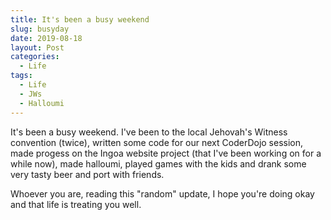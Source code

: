 ```yaml
---
title: It's been a busy weekend
slug: busyday
date: 2019-08-18
layout: Post
categories:
  - Life
tags:
  - Life
  - JWs
  - Halloumi
---
```


It's been a busy weekend. I've been to the local Jehovah's Witness convention (twice), written some code for our next CoderDojo session, made progess on the Ingoa website project (that I've been working on for a while now), made halloumi, played games with the kids and drank some very tasty beer and port with friends.

<!-- more -->

Whoever you are, reading this "random" update, I hope you're doing okay and that life is treating you well.
